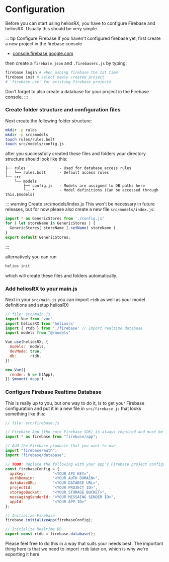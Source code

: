 # Configuration

Before you can start using heliosRX, you have to configure Firebase and heliosRX.
Usually this should be very simple.

::: tip Configure Firebase
If you haven't configured firebase yet, first create a new project in the firebase console

- [console.firebase.google.com](https://console.firebase.google.com/)

then create a `firebase.json` and `.firebaserc.js` by typing:

```bash
firebase login # when ushing firebase the 1st time
firebase init # select newly created project
# 'firebase use' for existing firebase projects
```

Don't forget to also create a database for your project in the Firebase console.
:::


### Create folder structure and configuration files

Next create the following folder structure:

```bash
mkdir -p rules
mkdir -p src/models
touch rules/rules.bolt
touch src/models/config.js
```

after you successfully created these files and folders your directory structure
should look like this:

```
├── rules               - Used for database access rules
│   └── rules.bolt      - Default access rules
└── src
    └── models
        ├── config.js   - Models are assigned to DB paths here
        └── *           - Model definitions (Can be accessed through this.$models)
```

::: warning Create src/models/index.js
This won't be necessary in future releases, but for now please also create a new file `src/models/index.js`:

```js
import * as GenericStores from './config.js'
for ( let storeName in GenericStores ) {
  GenericStores[ storeName ].setName( storeName )
}
export default GenericStores;
```
:::

alternatively you can run

```bash
helios init
```

which will create these files and folders automatically.

### Add heliosRX to your main.js

Next in your `src/main.js` you can import `rtdb` as well as your model
definitions and setup heliosRX:

```js
// file: src/main.js
import Vue from 'vue'
import heliosRX from 'heliosrx'
import { rtdb } from './firebase' // Import realtime database
import models from "@/models"

Vue.use(heliosRX, {
  models:  models,
  devMode: true,
  db:      rtdb,
})

new Vue({
  render: h => h(App),
}).$mount('#app')
```

### Configure Firebase Realtime Database

This is really up to you, but one way to do it, is to get your Firebase
configuration and put it in a new file in `src/firebase.js` that looks
something like this:

```js
// file: src/firebase.js

// Firebase App (the core Firebase SDK) is always required and must be listed first
import * as firebase from "firebase/app";

// Add the Firebase products that you want to use
import "firebase/auth";
import "firebase/database";

// TODO: Replace the following with your app's Firebase project configuration
const firebaseConfig = {
  apiKey:            "<YOUR API KEY>",
  authDomain:        "<YOUR AUTH DOMAIN>",
  databaseURL:       "<YOUR DATABSE URL>",
  projectId:         "<YOUR PROJECT ID>",
  storageBucket:     "<YOUR STORAGE BUCKET>",
  messagingSenderId: "<YOUR MESSAING SENDER ID>",
  appId:             "<YOUR APP ID>"
};

// Initialize Firebase
firebase.initializeApp(firebaseConfig);

// Initialize Realtime DB
export const rtdb = firebase.database();
```

Please feel free to do this in a way that suits your needs best.
The important thing here is that we need to import `rtdb` later on,
which is why we're exporting it here.
